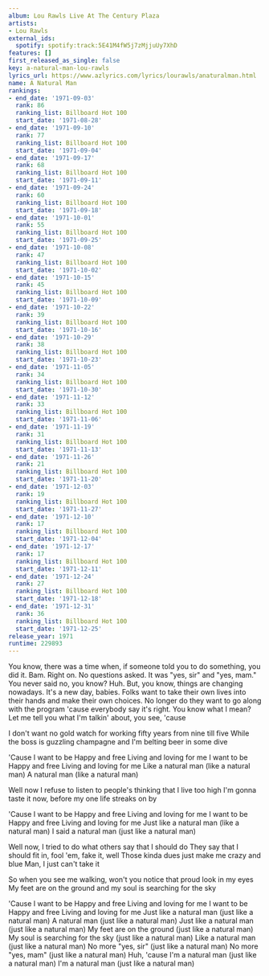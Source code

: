 ```yaml
---
album: Lou Rawls Live At The Century Plaza
artists:
- Lou Rawls
external_ids:
  spotify: spotify:track:5E41M4fW5j7zMjjuUy7XhD
features: []
first_released_as_single: false
key: a-natural-man-lou-rawls
lyrics_url: https://www.azlyrics.com/lyrics/lourawls/anaturalman.html
name: A Natural Man
rankings:
- end_date: '1971-09-03'
  rank: 86
  ranking_list: Billboard Hot 100
  start_date: '1971-08-28'
- end_date: '1971-09-10'
  rank: 77
  ranking_list: Billboard Hot 100
  start_date: '1971-09-04'
- end_date: '1971-09-17'
  rank: 68
  ranking_list: Billboard Hot 100
  start_date: '1971-09-11'
- end_date: '1971-09-24'
  rank: 60
  ranking_list: Billboard Hot 100
  start_date: '1971-09-18'
- end_date: '1971-10-01'
  rank: 55
  ranking_list: Billboard Hot 100
  start_date: '1971-09-25'
- end_date: '1971-10-08'
  rank: 47
  ranking_list: Billboard Hot 100
  start_date: '1971-10-02'
- end_date: '1971-10-15'
  rank: 45
  ranking_list: Billboard Hot 100
  start_date: '1971-10-09'
- end_date: '1971-10-22'
  rank: 39
  ranking_list: Billboard Hot 100
  start_date: '1971-10-16'
- end_date: '1971-10-29'
  rank: 38
  ranking_list: Billboard Hot 100
  start_date: '1971-10-23'
- end_date: '1971-11-05'
  rank: 34
  ranking_list: Billboard Hot 100
  start_date: '1971-10-30'
- end_date: '1971-11-12'
  rank: 33
  ranking_list: Billboard Hot 100
  start_date: '1971-11-06'
- end_date: '1971-11-19'
  rank: 31
  ranking_list: Billboard Hot 100
  start_date: '1971-11-13'
- end_date: '1971-11-26'
  rank: 21
  ranking_list: Billboard Hot 100
  start_date: '1971-11-20'
- end_date: '1971-12-03'
  rank: 19
  ranking_list: Billboard Hot 100
  start_date: '1971-11-27'
- end_date: '1971-12-10'
  rank: 17
  ranking_list: Billboard Hot 100
  start_date: '1971-12-04'
- end_date: '1971-12-17'
  rank: 17
  ranking_list: Billboard Hot 100
  start_date: '1971-12-11'
- end_date: '1971-12-24'
  rank: 27
  ranking_list: Billboard Hot 100
  start_date: '1971-12-18'
- end_date: '1971-12-31'
  rank: 36
  ranking_list: Billboard Hot 100
  start_date: '1971-12-25'
release_year: 1971
runtime: 229893
---
```

You know, there was a time when, if someone told you to do something, you did it. Bam. Right on. No questions asked. It was "yes, sir" and "yes, mam." You never said no, you know? Huh. But, you know, things are changing nowadays. It's a new day, babies. Folks want to take their own lives into their hands and make their own choices. No longer do they want to go along with the program 'cause everybody say it's right. You know what I mean? Let me tell you what I'm talkin' about, you see, 'cause

I don't want no gold watch for working fifty years from nine till five
While the boss is guzzling champagne and I'm belting beer in some dive

'Cause I want to be 
Happy and free
Living and loving for me
I want to be 
Happy and free
Living and loving for me
Like a natural man (like a natural man)
A natural man (like a natural man)

Well now
I refuse to listen to people's thinking that I live too high
I'm gonna taste it now, before my one life streaks on by

'Cause I want to be 
Happy and free
Living and loving for me
I want to be 
Happy and free
Living and loving for me
Just like a natural man (like a natural man)
I said a natural man (just like a natural man)

Well now, I tried to do what others say that I should do
They say that I should fit in, fool 'em, fake it, well
Those kinda dues just make me crazy and blue
Man, I just can't take it

So when you see me walking, won't you notice that proud look in my eyes
My feet are on the ground and my soul is searching for the sky

'Cause I want to be 
Happy and free
Living and loving for me
I want to be 
Happy and free
Living and loving for me
Just like a natural man (just like a natural man)
A natural man (just like a natural man)
Just like a natural man (just like a natural man)
My feet are on the ground (just like a natural man)
My soul is searching for the sky (just like a natural man)
Like a natural man (just like a natural man)
No more "yes, sir" (just like a natural man)
No more "yes, mam" (just like a natural man)
Huh, 'cause I'm a natural man (just like a natural man)
I'm a natural man (just like a natural man)
